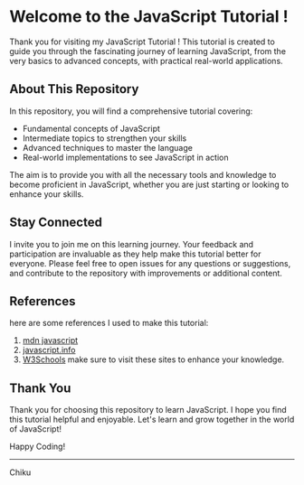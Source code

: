 # Welcome to the JavaScript Tutorial !

Thank you for visiting my JavaScript Tutorial ! This tutorial is created to guide you through the fascinating journey of learning JavaScript, from the very basics to advanced concepts, with practical real-world applications.

## About This Repository

In this repository, you will find a comprehensive tutorial covering:

- Fundamental concepts of JavaScript
- Intermediate topics to strengthen your skills
- Advanced techniques to master the language
- Real-world implementations to see JavaScript in action

The aim is to provide you with all the necessary tools and knowledge to become proficient in JavaScript, whether you are just starting or looking to enhance your skills.

## Stay Connected

I invite you to join me on this learning journey. Your feedback and participation are invaluable as they help make this tutorial better for everyone. Please feel free to open issues for any questions or suggestions, and contribute to the repository with improvements or additional content.

## References 
here are some references I used to make this tutorial:
1. [mdn javascript](https://developer.mozilla.org/en-US/docs/Web/JavaScript)
2. [javascript.info](https://javascript.info/)
3. [W3Schools](https://www.w3schools.com/js/)
make sure to visit these sites to enhance your knowledge.

## Thank You

Thank you for choosing this repository to learn JavaScript. I hope you find this tutorial helpful and enjoyable. Let's learn and grow together in the world of JavaScript!

Happy Coding!

---

Chiku